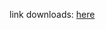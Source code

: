 
link downloads: <a href='https://github.com/ZyCromerZ/compiled-gcc/releases/download/varm-zyc-linux-gnueabi-12.x-gnu-20210728/arm-zyc-linux-gnueabi-12.x-gnu-20210728.tar.gz'>here</a>
